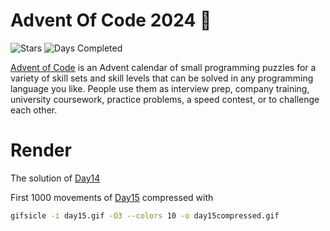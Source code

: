 # Advent Of Code 2024 🎄

![Stars](https://img.shields.io/badge/stars%20⭐-29-green)
![Days Completed](https://img.shields.io/badge/days%20completed-15-green)

[Advent of Code](https://adventofcode.com) is an Advent calendar of small programming puzzles for a variety of skill sets and skill levels that can be solved in any programming language you like. People use them as interview prep, company training, university coursework, practice problems, a speed contest, or to challenge each other.


# Render

The solution of [Day14](render/day14.txt)

First 1000 movements of [Day15](render/day15compressed.gif) compressed with
```bash
gifsicle -i day15.gif -O3 --colors 10 -o day15compressed.gif
```